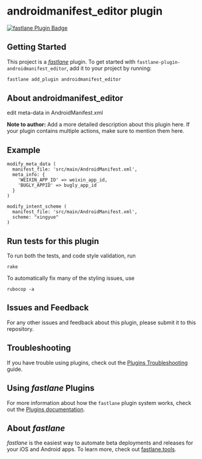 # androidmanifest_editor plugin

[![fastlane Plugin Badge](https://rawcdn.githack.com/fastlane/fastlane/master/fastlane/assets/plugin-badge.svg)](https://rubygems.org/gems/fastlane-plugin-androidmanifest_editor)

## Getting Started

This project is a [_fastlane_](https://github.com/fastlane/fastlane) plugin. To get started with `fastlane-plugin-androidmanifest_editor`, add it to your project by running:

```bash
fastlane add_plugin androidmanifest_editor
```

## About androidmanifest_editor

edit meta-data in AndroidManifest.xml

**Note to author:** Add a more detailed description about this plugin here. If your plugin contains multiple actions, make sure to mention them here.

## Example

```
modify_meta_data (
  manifest_file: 'src/main/AndroidManifest.xml',
  meta_info: {
    'WEIXIN_APP_ID' => weixin_app_id,
    'BUGLY_APPID' => bugly_app_id
  }
)

modify_intent_scheme (
  manifest_file: 'src/main/AndroidManifest.xml',
  scheme: "xingyue"
)
```

## Run tests for this plugin

To run both the tests, and code style validation, run

```
rake
```

To automatically fix many of the styling issues, use
```
rubocop -a
```

## Issues and Feedback

For any other issues and feedback about this plugin, please submit it to this repository.

## Troubleshooting

If you have trouble using plugins, check out the [Plugins Troubleshooting](https://docs.fastlane.tools/plugins/plugins-troubleshooting/) guide.

## Using _fastlane_ Plugins

For more information about how the `fastlane` plugin system works, check out the [Plugins documentation](https://docs.fastlane.tools/plugins/create-plugin/).

## About _fastlane_

_fastlane_ is the easiest way to automate beta deployments and releases for your iOS and Android apps. To learn more, check out [fastlane.tools](https://fastlane.tools).
